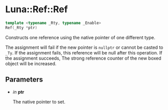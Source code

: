 # Luna::Ref::Ref

```c++
template <typename _Rty, typename _Enable>
Ref(_Rty *ptr)
```

Constructs one reference using the native pointer of one different type. 

The assignment will fail if the new pointer is `nullptr` or cannot be casted to `_Ty`. If the assignment fails, this reference will be null after this operation. If the assignment succeeds, The strong reference counter of the new boxed object will be increased. 

## Parameters
* *in* **ptr**

    The native pointer to set. 

